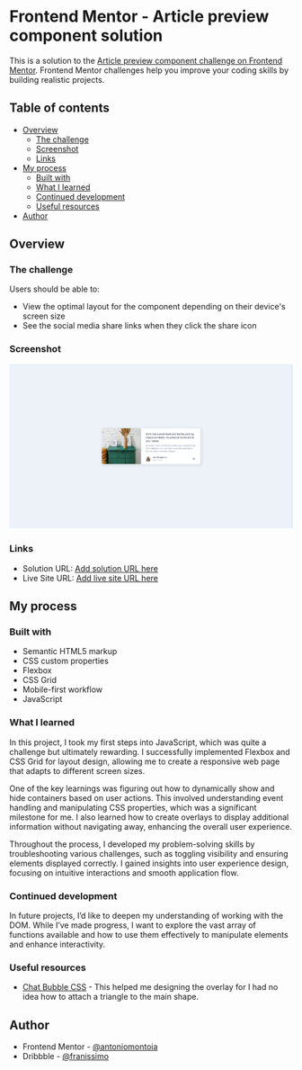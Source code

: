 # Frontend Mentor - Article preview component solution

This is a solution to the [Article preview component challenge on Frontend Mentor](https://www.frontendmentor.io/challenges/article-preview-component-dYBN_pYFT). Frontend Mentor challenges help you improve your coding skills by building realistic projects. 

## Table of contents

- [Overview](#overview)
  - [The challenge](#the-challenge)
  - [Screenshot](#screenshot)
  - [Links](#links)
- [My process](#my-process)
  - [Built with](#built-with)
  - [What I learned](#what-i-learned)
  - [Continued development](#continued-development)
  - [Useful resources](#useful-resources)
- [Author](#author)

## Overview

### The challenge

Users should be able to:

- View the optimal layout for the component depending on their device's screen size
- See the social media share links when they click the share icon

### Screenshot

![My Solution](./screenshot.png)

### Links

- Solution URL: [Add solution URL here](https://github.com/antoniomontoia/article-preview-component-master)
- Live Site URL: [Add live site URL here](https://your-live-site-url.com)

## My process

### Built with

- Semantic HTML5 markup
- CSS custom properties
- Flexbox
- CSS Grid
- Mobile-first workflow
-  JavaScript

### What I learned

In this project, I took my first steps into JavaScript, which was quite a challenge but ultimately rewarding. I successfully implemented Flexbox and CSS Grid for layout design, allowing me to create a responsive web page that adapts to different screen sizes.

One of the key learnings was figuring out how to dynamically show and hide containers based on user actions. This involved understanding event handling and manipulating CSS properties, which was a significant milestone for me. I also learned how to create overlays to display additional information without navigating away, enhancing the overall user experience.

Throughout the process, I developed my problem-solving skills by troubleshooting various challenges, such as toggling visibility and ensuring elements displayed correctly. I gained insights into user experience design, focusing on intuitive interactions and smooth application flow.

### Continued development

In future projects, I’d like to deepen my understanding of working with the DOM. While I’ve made progress, I want to explore the vast array of functions available and how to use them effectively to manipulate elements and enhance interactivity.

### Useful resources

- [Chat Bubble CSS](https://codepen.io/rikschennink/pen/mjywQb) - This helped me designing the overlay for I had no idea how to attach a triangle to the main shape.

## Author

- Frontend Mentor - [@antoniomontoia](https://www.frontendmentor.io/profile/antoniomontoia)
- Dribbble - [@franissimo](https://www.dribbble.com/franissimo)